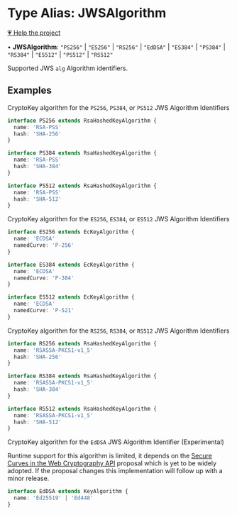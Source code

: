 # Type Alias: JWSAlgorithm

[💗 Help the project](https://github.com/sponsors/panva)

• **JWSAlgorithm**: `"PS256"` \| `"ES256"` \| `"RS256"` \| `"EdDSA"` \| `"ES384"` \| `"PS384"` \| `"RS384"` \| `"ES512"` \| `"PS512"` \| `"RS512"`

Supported JWS `alg` Algorithm identifiers.

## Examples

CryptoKey algorithm for the `PS256`, `PS384`, or `PS512` JWS Algorithm Identifiers

```ts
interface PS256 extends RsaHashedKeyAlgorithm {
  name: 'RSA-PSS'
  hash: 'SHA-256'
}

interface PS384 extends RsaHashedKeyAlgorithm {
  name: 'RSA-PSS'
  hash: 'SHA-384'
}

interface PS512 extends RsaHashedKeyAlgorithm {
  name: 'RSA-PSS'
  hash: 'SHA-512'
}
```

CryptoKey algorithm for the `ES256`, `ES384`, or `ES512` JWS Algorithm Identifiers

```ts
interface ES256 extends EcKeyAlgorithm {
  name: 'ECDSA'
  namedCurve: 'P-256'
}

interface ES384 extends EcKeyAlgorithm {
  name: 'ECDSA'
  namedCurve: 'P-384'
}

interface ES512 extends EcKeyAlgorithm {
  name: 'ECDSA'
  namedCurve: 'P-521'
}
```

CryptoKey algorithm for the `RS256`, `RS384`, or `RS512` JWS Algorithm Identifiers

```ts
interface RS256 extends RsaHashedKeyAlgorithm {
  name: 'RSASSA-PKCS1-v1_5'
  hash: 'SHA-256'
}

interface RS384 extends RsaHashedKeyAlgorithm {
  name: 'RSASSA-PKCS1-v1_5'
  hash: 'SHA-384'
}

interface RS512 extends RsaHashedKeyAlgorithm {
  name: 'RSASSA-PKCS1-v1_5'
  hash: 'SHA-512'
}
```

CryptoKey algorithm for the `EdDSA` JWS Algorithm Identifier (Experimental)

Runtime support for this algorithm is limited, it depends on the [Secure Curves in the Web
Cryptography API](https://wicg.github.io/webcrypto-secure-curves/) proposal which is yet to be
widely adopted. If the proposal changes this implementation will follow up with a minor release.

```ts
interface EdDSA extends KeyAlgorithm {
  name: 'Ed25519' | 'Ed448'
}
```
